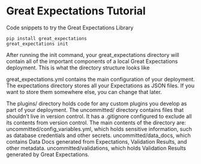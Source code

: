# Great Expectations Tutorial
Code snippets to try the Great Expectations Library

```commandline
pip install great_expectations
great_expectations init
```

After running the init command, your great_expectations directory will contain all of the important components of a local Great Expectations deployment. This is what the directory structure looks like

great_expectations.yml contains the main configuration of your deployment.
The expectations directory stores all your Expectations as JSON files. If you want to store them somewhere else, you can change that later.

The plugins/ directory holds code for any custom plugins you develop as part of your deployment.
The uncommitted/ directory contains files that shouldn’t live in version control. It has a .gitignore configured to exclude all its contents from version control. The main contents of the directory are:
uncommitted/config_variables.yml, which holds sensitive information, such as database credentials and other secrets.
uncommitted/data_docs, which contains Data Docs generated from Expectations, Validation Results, and other metadata.
uncommitted/validations, which holds Validation Results generated by Great Expectations.